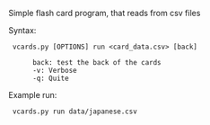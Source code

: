 Simple flash card program, that reads from csv files

Syntax:

     vcards.py [OPTIONS] run <card_data.csv> [back]
     
          back: test the back of the cards
          -v: Verbose
          -q: Quite

Example run:

     vcards.py run data/japanese.csv
